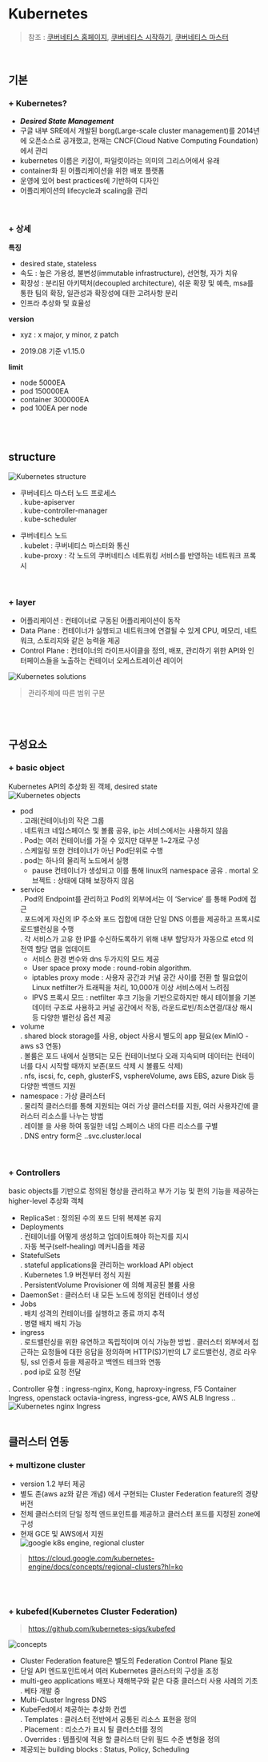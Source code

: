 # Kubernetes
> 참조 : [쿠버네티스 홈페이지](https://kubernetes.io), [쿠버네티스 시작하기](http://acornpub.co.kr/book/kubernetes-up-and-running), [쿠버네티스 마스터](http://acornpub.co.kr/book/mastering-kubernetes)
<br>

## 기본
### + Kubernetes?
- ***Desired State Management***
- 구글 내부 SRE에서 개발된 borg(Large-scale cluster management)를 2014년에 오픈소스로 공개했고, 현재는 CNCF(Cloud Native Computing Foundation)에서 관리
- kubernetes 이름은 키잡이, 파일럿이라는 의미의 그리스어에서 유래
- container화 된 어플리케이션을 위한 배포 플랫폼
- 운영에 있어 best practices에 기반하여 디자인
- 어플리케이션의 lifecycle과 scaling을 관리

<br>

### + 상세
**특징**
- desired state, stateless
- 속도 : 높은 가용성, 불변성(immutable infrastructure), 선언형, 자가 치유
- 확장성 : 분리된 아키텍처(decoupled architecture), 쉬운 확장 및 예측, msa를 통한 팀의 확장, 일관성과 확장성에 대한 고려사항 분리
- 인프라 추상화 및 효율성

**version**
+ xyz : x major, y minor, z patch
- 2019.08 기준 v1.15.0

**limit**
- node 5000EA 
- pod 150000EA 
- container 300000EA 
- pod 100EA per node


<br><br>

##  structure
![Kubernetes structure](https://raw.githubusercontent.com/engineer-pjin/sre_component_foundation/master/image/post-ccm-arch.png)

- 쿠버네티스 마스터 노드 프로세스<br>
. kube-apiserver<br>
. kube-controller-manager<br>
. kube-scheduler<br>

- 쿠버네티스 노드<br>
. kubelet : 쿠버네티스 마스터와 통신<br>
. kube-proxy : 각 노드의 쿠버네티스 네트워킹 서비스를 반영하는 네트워크 프록시<br>

<br>

### + layer
- 어플리케이션 : 컨테이너로 구동된 어플리케이션이 동작
- Data Plane : 컨테이너가 실행되고 네트워크에 연결될 수 있게 CPU, 메모리, 네트워크, 스토리지와 같은 능력을 제공
- Control Plane : 컨테이너의 라이프사이클을 정의, 배포, 관리하기 위한 API와 인터페이스들을 노출하는 컨테이너 오케스트레이션 레이어

![Kubernetes solutions](https://raw.githubusercontent.com/engineer-pjin/sre_component_foundation/master/image/kubernetessolutions.PNG)
> 관리주체에 따른 범위 구분

<br><br>

## 구성요소
### + basic object
Kubernetes API의 추상화 된 객체, desired state<br>
![Kubernetes objects](https://raw.githubusercontent.com/engineer-pjin/sre_component_foundation/master/image/sisdig_4.png)<br>

 - pod <br>
  . 고래(컨테이너)의 작은 그룹<br>
  . 네트워크 네임스페이스 및 볼륨 공유, ip는 서비스에서는 사용하지 않음<br>
  . Pod는 여러 컨테이너를 가질 수 있지만 대부분 1~2개로 구성<br>
  . 스케일링 또한 컨테이너가 아닌 Pod단위로 수행<br>
  . pod는 하나의 물리적 노드에서 실행<br>
    - pause 컨테이너가 생성되고 이를 통해 linux의 namespace 공유
  . mortal 오브젝트 : 상태에 대해 보장하지 않음
 - service <br>
  . Pod의 Endpoint를 관리하고 Pod의 외부에서는 이 ‘Service’ 를 통해 Pod에 접근<br>
  . 포드에게 자신의 IP 주소와 포드 집합에 대한 단일 DNS 이름을 제공하고 프록시로 로드밸런싱을 수행<br>
  . 각 서비스가 고유 한 IP를 수신하도록하기 위해 내부 할당자가 자동으로 etcd 의 전역 할당 맵을 업데이트<br>
   - 서비스 환경 변수와 dns 두가지의 모드 제공<br>
   - User space proxy mode : round-robin algorithm.<br>
   - iptables proxy mode : 사용자 공간과 커널 공간 사이를 전환 할 필요없이 Linux netfilter가 트래픽을 처리, 10,000개 이상 서비스에서 느려짐<br>
   - IPVS 프록시 모드 : netfilter 후크 기능을 기반으로하지만 해시 테이블을 기본 데이터 구조로 사용하고 커널 공간에서 작동, 라운드로빈/최소연결/대상 해시 등 다양한 밸런싱 옵션 제공<br>
 - volume<br>
  . shared block storage를 사용, object 사용시 별도의 app 필요(ex MinIO - aws s3 연동)<br>
  . 볼륨은 포드 내에서 실행되는 모든 컨테이너보다 오래 지속되며 데이터는 컨테이너를 다시 시작할 때까지 보존(포드 삭제 시 볼륨도 삭제)<br>
  . nfs, iscsi, fc, ceph, glusterFS, vsphereVolume, aws EBS, azure Disk 등 다양한 백앤드 지원<br>
 - namespace : 가상 클러스터<br>
  . 물리적 클러스터를 통해 지원되는 여러 가상 클러스터를 지원, 여러 사용자간에 클러스터 리소스를 나누는 방법<br>
  . 레이블 을 사용 하여 동일한 네임 스페이스 내의 다른 리소스를 구별<br>
  . DNS entry form은 <service-name>.<namespace-name>.svc.cluster.local<br>

<br>

### + Controllers 
basic objects를 기반으로 정의된 형상을 관리하고 부가 기능 및 편의 기능을 제공하는 higher-level 추상화 객체<br>
 - ReplicaSet : 정의된 수의 포드 단위 복제본 유지<br>
 - Deployments <br>
  . 컨테이너를 어떻게 생성하고 업데이트해야 하는지를 지시<br>
  . 자동 복구(self-healing) 메커니즘을 제공<br>
 - StatefulSets<br>
  . stateful applications을 관리하는 workload API object<br>
  . Kubernetes 1.9 버전부터 정식 지원 <br>
  . PersistentVolume Provisioner 에 의해 제공된 볼륨 사용<br>
 - DaemonSet : 클러스터 내 모든 노드에 정의된 컨테이너 생성<br>
 - Jobs <br>
  . 배치 성격의 컨테이너를 실행하고 종료 까지 추적<br>
  . 병렬 배치 배치 가능 <br>
 - ingress<br>
  . 로드밸런싱을 위한 유연하고 독립적이며 이식 가능한 방법
  . 클러스터 외부에서 접근하는 요청들에 대한 응답을 정의하며 HTTP(S)기반의 L7 로드밸런싱, 경로 라우팅, ssl 인증서 등을 제공하고 백엔드 테크와 연동<br>
  . pod ip로 요청 전달

  . Controller 유형 : ingress-nginx, Kong, haproxy-ingress, F5 Container Ingress, openstack octavia-ingress, ingress-gce, AWS ALB Ingress ..<br>
![Kubernetes nginx Ingress](https://raw.githubusercontent.com/engineer-pjin/sre_component_foundation/master/image/NGINX-Ingress-Controller-4-services.png)
<br><br>

## 클러스터 연동
### + multizone cluster
- version 1.2 부터 제공
- 별도 존(aws az와 같은 개념) 에서 구현되는 Cluster Federation feature의 경량 버전<br>
- 전체 클러스터의 단일 정적 엔드포인트를 제공하고 클러스터 포드를 지정된 zone에 구성<br>
- 현재 GCE 및 AWS에서 지원<br>
![google k8s engine, regional cluster](https://raw.githubusercontent.com/engineer-pjin/sre_component_foundation/master/image/gcp-google-kubernetes-engine-regional-clusterbcum.png)
> https://cloud.google.com/kubernetes-engine/docs/concepts/regional-clusters?hl=ko
<br>

<br>

### + kubefed(Kubernetes Cluster Federation)
> https://github.com/kubernetes-sigs/kubefed

![concepts](https://raw.githubusercontent.com/engineer-pjin/sre_component_foundation/master/image/kubefed_concepts.png)

 - Cluster Federation feature은 별도의 Federation Control Plane 필요<br>
 - 단일 API 엔드포인트에서 여러 Kubernetes 클러스터의 구성을 조정<br>
 - multi-geo applications 배포나 재해복구와 같은 다중 클러스터 사용 사례의 기초<br>
  . 베타 개발 중<br>
 - Multi-Cluster Ingress DNS <br>
 - KubeFed에서 제공하는 추상화 컨셉<br>
  . Templates : 클러스터 전반에서 공통된 리소스 표현을 정의<br>
  . Placement : 리소스가 표시 될 클러스터를 정의<br>
  . Overrides : 템플릿에 적용 할 클러스터 단위 필드 수준 변형을 정의<br>
 - 제공되는 building blocks : Status, Policy, Scheduling <br>
